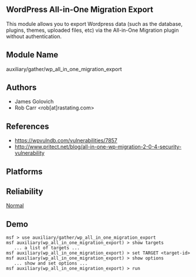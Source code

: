 ## WordPress All-in-One Migration Export

This module allows you to export Wordpress data (such as the 
database, plugins, themes, uploaded files, etc) via the 
All-in-One Migration plugin without authentication.


## Module Name
auxiliary/gather/wp_all_in_one_migration_export

## Authors
* James Golovich
* Rob Carr <rob[at]rastating.com>


## References
* https://wpvulndb.com/vulnerabilities/7857
* http://www.pritect.net/blog/all-in-one-wp-migration-2-0-4-security-vulnerability




## Platforms


## Reliability
[Normal](https://github.com/rapid7/metasploit-framework/wiki/Exploit-Ranking)

## Demo

```
msf > use auxiliary/gather/wp_all_in_one_migration_export
msf auxiliary(wp_all_in_one_migration_export) > show targets
   ... a list of targets ...
msf auxiliary(wp_all_in_one_migration_export) > set TARGET <target-id>
msf auxiliary(wp_all_in_one_migration_export) > show options
   ... show and set options ...
msf auxiliary(wp_all_in_one_migration_export) > run
```
    
    